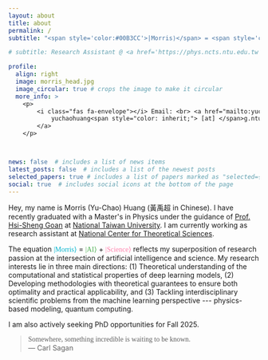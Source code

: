```yaml
---
layout: about
title: about
permalink: /
subtitle: "<span style='color:#00B3CC'>|Morris⟩</span> = <span style='color:#4CAF50'>|AI⟩</span> + <span style='color:#FF80AB'>|Science⟩</span>"

# subtitle: Research Assistant @ <a href='https://phys.ncts.ntu.edu.tw'>National Center for Theoretical Sciences</a>

profile:
  align: right
  image: morris_head.jpg
  image_circular: true # crops the image to make it circular
  more_info: >
    <p>
        <i class="fas fa-envelope"></i> Email: <br> <a href="mailto:yuchaohuang@g.ntu.edu.tw" style="text-decoration: none;">
            yuchaohuang<span style="color: inherit;"> [at] </span>g.ntu.edu.tw
        </a>
    </p>



news: false  # includes a list of news items
latest_posts: false  # includes a list of the newest posts
selected_papers: true # includes a list of papers marked as "selected={true}"
social: true  # includes social icons at the bottom of the page
---
```

Hey, my name is Morris (Yu-Chao) Huang (黃禹超 in Chinese). I have recently graduated with a Master's in Physics under the guidance of <a href='https://www.phys.ntu.edu.tw/enphysics/goan.html'>Prof. Hsi-Sheng Goan</a> at <a href='https://www.ntu.edu.tw/english/'>National Taiwan University</a>. I am currently working as research assistant at <a href='https://phys.ncts.ntu.edu.tw'>National Center for Theoretical Sciences</a>. 

The equation <span style="font-family: 'Gloria Hallelujah', cursive; color:#00B3CC">|Morris⟩</span> = <span style="font-family: 'Gloria Hallelujah', cursive; color:#4CAF50">|AI⟩</span> + <span style="font-family: 'Gloria Hallelujah', cursive; color:#FF80AB">|Science⟩</span> reflects my superposition of research passion at the intersection of artificial intelligence and science. My research interests lie in three main directions: (1) Theoretical understanding of the computational and statistical properties of deep learning models,
(2) Developing methodologies with theoretical guarantees to ensure both optimality and practical applicability, and (3) Tackling interdisciplinary scientific problems from the machine learning perspective --- physics-based modeling, quantum computing.

I am also actively seeking PhD opportunities for Fall 2025.

> <i class="fas fa-quote-left"></i>
> <span style="font-family: 'Gloria Hallelujah', cursive;">Somewhere, something incredible is waiting to be known.</span>
> <i class="fas fa-quote-right"></i><br />
> —&nbsp;Carl&nbsp;Sagan